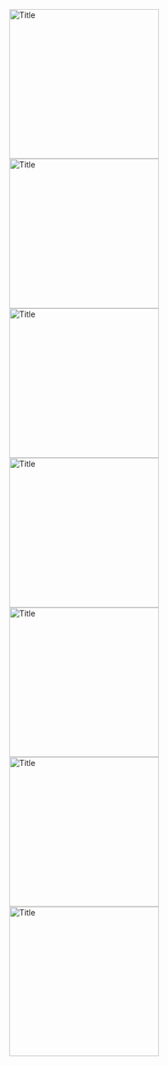 <img width="269" alt="Title" src="https://github.com/user-attachments/assets/4fbb1423-9a67-4ad3-a113-8479ad4afd8e">

<img width="269" alt="Title" src="https://github.com/user-attachments/assets/e7aca429-39f3-4fd4-9d32-a7b27b322e74">

<img width="269" alt="Title" src="https://github.com/user-attachments/assets/1c3f658d-537a-4507-a162-b7bcfb08981c">

<img width="269" alt="Title" src="https://github.com/user-attachments/assets/e8d2587a-a10c-4fa3-a9c5-b7d249c836e7">

<img width="269" alt="Title" src="https://github.com/user-attachments/assets/4646ac5e-22a7-4e11-bce2-97e5611229da">

<img width="269" alt="Title" src="https://github.com/user-attachments/assets/997c6ba6-58d3-40b7-a481-c95236ead795">

<img width="269" alt="Title" src="https://github.com/user-attachments/assets/0850e922-6904-41f3-b714-8cd8a9044678">



